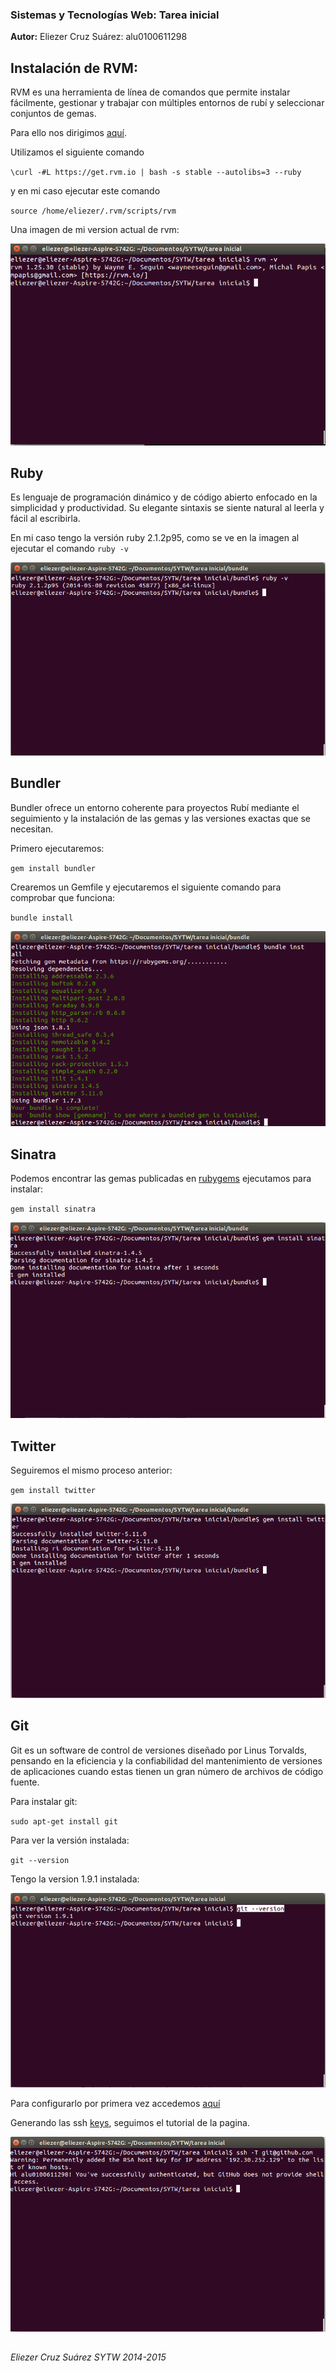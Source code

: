 ### Sistemas y Tecnologías Web: Tarea inicial

**Autor:** Eliezer Cruz Suárez: alu0100611298

## Instalación de RVM:

RVM es una herramienta de línea de comandos que permite instalar fácilmente, gestionar y trabajar con múltiples entornos de rubí y seleccionar conjuntos de gemas.

Para ello nos dirigimos [aquí](http://crguezl.github.io/apuntes-ruby/node571.html).

Utilizamos el siguiente comando

`\curl -#L https://get.rvm.io | bash -s stable --autolibs=3 --ruby`

y en mi caso ejecutar este comando

`source /home/eliezer/.rvm/scripts/rvm`

Una imagen de mi version actual de rvm:

![Alt text](https://raw.githubusercontent.com/alu0100611298/Tareas-iniciales/master/imagenes/rvm.png)

## Ruby

Es lenguaje de programación dinámico y de código abierto enfocado en la simplicidad y productividad. Su elegante sintaxis se siente natural al leerla y fácil al escribirla.

En mi caso tengo la versión ruby 2.1.2p95, como se ve en la imagen al ejecutar el comando `ruby -v`

![Alt text](https://raw.githubusercontent.com/alu0100611298/Tareas-iniciales/master/imagenes/ruby.png)


## Bundler

Bundler ofrece un entorno coherente para proyectos Rubí mediante el seguimiento y la instalación de las gemas y las versiones exactas que se necesitan.

Primero ejecutaremos:

`gem install bundler`

Crearemos un Gemfile y ejecutaremos el siguiente comando para comprobar que funciona:

`bundle install`

![Alt text](https://raw.githubusercontent.com/alu0100611298/Tareas-iniciales/master/imagenes/bundler.png)

## Sinatra

Podemos encontrar las gemas publicadas en [rubygems](https://rubygems.org/) ejecutamos para instalar:

`gem install sinatra`

![Alt text](https://raw.githubusercontent.com/alu0100611298/Tareas-iniciales/master/imagenes/sinatra.png)

## Twitter

Seguiremos el mismo proceso anterior:

`gem install twitter`

![Alt text](https://raw.githubusercontent.com/alu0100611298/Tareas-iniciales/master/imagenes/twitter.png)

## Git

Git es un software de control de versiones diseñado por Linus Torvalds, pensando en la eficiencia y la confiabilidad del mantenimiento de versiones de aplicaciones cuando estas tienen un gran número de archivos de código fuente.

Para instalar git:

`sudo apt-get install git`

Para ver la versión instalada:

`git --version`

Tengo la version 1.9.1 instalada:

![Alt text](https://raw.githubusercontent.com/alu0100611298/Tareas-iniciales/master/imagenes/git.png)

Para configurarlo por primera vez accedemos [aquí](https://help.github.com/articles/set-up-git)

Generando las ssh [keys](https://help.github.com/articles/generating-ssh-keys), seguimos el tutorial de la pagina.

![Alt text](https://raw.githubusercontent.com/alu0100611298/Tareas-iniciales/master/imagenes/ssh.png)

##   

*Eliezer Cruz Suárez SYTW 2014-2015*
